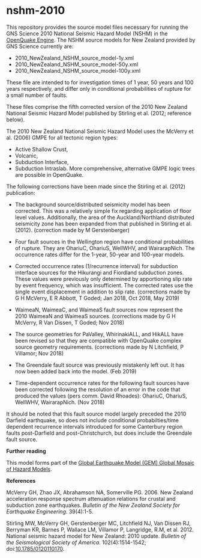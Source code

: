 # nshm-2010

This repository provides the source model files necessary for running the GNS Science 2010 National Seismic Hazard Model (NSHM) in the <a href="https://www.globalquakemodel.org/oq-get-started">OpenQuake Engine</a>. The NSHM source models for New Zealand provided by GNS Science currently are:
* 2010_NewZealand_NSHM_source_model-1y.xml
* 2010_NewZealand_NSHM_source_model-50y.xml
* 2010_NewZealand_NSHM_source_model-100y.xml

These file are intended to for investigation times of 1 year, 50 years and 100 years respectively, and differ only in conditional probabilities of rupture for a small number of faults.

These files comprise the fifth corrected version of the 2010 New Zealand National Seismic Hazard Model published by Stirling et al. (2012; reference below).

The 2010 New Zealand National Seismic Hazard Model uses the McVerry et al. (2006) GMPE for all tectonic region types: 
* Active Shallow Crust, 
* Volcanic, 
* Subduction Interface, 
* Subduction Intraslab.
More comprehensive, alternative GMPE logic trees are possible in OpenQuake.

The following corrections have been made since the Stirling et al. (2012) publication:
* The background source/distributed seismicity model has been corrected. This was a relatively simple fix regarding application of floor level values. Additionally, the area of the Auckland/Northland distributed seismicity zone has been expanded from that published in Stirling et al. (2012). 
(correction made by M Gerstenberger)

* Four fault sources in the Wellington region have conditional probabilities of rupture. They are OhariuC, OhariuS, WellWHV, and WairarapNich. The occurrence rates differ for the 1-year, 50-year and 100-year models.

* Corrected occurrence rates (1/recurrence interval) for subduction interface sources for the Hikurangi and Fiordland subduction zones. These values were previously only determined by apportioning slip rate by event frequency, which was insufficient. The corrected rates use the single event displacement in addition to slip rate.
  (corrections made by G H McVerry, E R Abbott, T Goded; Jan 2018, Oct 2018, May 2019)

* WaimeaN, WaimeaC, and WaimeaS fault sources now represent the 2010 WaimeaN and WaimeaS sources.
  (corrections made by G H McVerry, R Van Dissen, T Goded; Nov 2018)
  
* The source geometries for PaValley, WhirinakiALL, and HikALL have been revised so that they are compatible with OpenQuake complex source geometry requirements.
  (corrections made by N Litchfield, P Villamor; Nov 2018)

* The Greendale fault source was previously mistakenly left out. It has now been added back into the model.
	(Feb 2019)
    
* Time-dependent occurrence rates for the following fault sources have been corrected following the resolution of an error in the code that produced the values (pers comm. David Rhoades): OhariuC, OhariuS, WellWHV, WairarapNich.
	(Nov 2018)

It should be noted that this fault source model largely preceded the 2010 
Darfield earthquake, so does not include conditional probabilties/time 
dependent recurrence intervals introduced for some Canterbury region faults 
post-Darfield and post-Christchurch, but does include the Greendale fault
source.

**Further reading**

This model forms part of the <a href="https://hazard.openquake.org/gem/models/NZL/">Global Earthquake Model (GEM) Global Mosaic of Hazard Models</a>. 


**References**

McVerry GH, Zhao JX, Abrahamson NA, Somerville PG. 2006. New Zealand 
    acceleration response spectrum attenuation relations for crustal and 
    subduction zone earthquakes. *Bulletin of the New Zealand Society for 
    Earthquake Engineering*. 39(4):1-5.

Stirling MW, McVerry GH, Gerstenberger MC, Litchfield NJ, Van Dissen RJ, 
    Berryman KR, Barnes P, Wallace LM, Villamor P, Langridge, R.M, et al. 2012. 
    National seismic hazard model for New Zealand: 2010 update. *Bulletin of the 
    Seismological Society of America*. 102(4):1514-1542; 
    doi:<a href="https://doi.org/10.1785/0120110170">10.1785/0120110170</a>.
